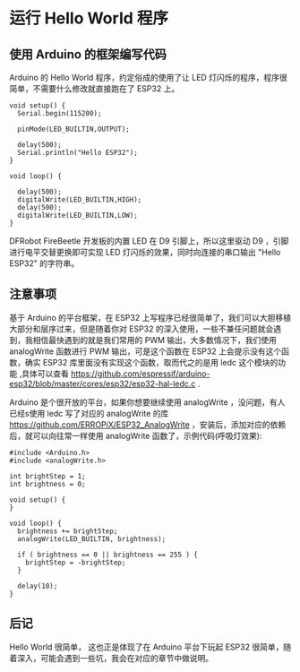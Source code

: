# 运行 Hello World 程序

## 使用 Arduino 的框架编写代码

Arduino 的 Hello World 程序，约定俗成的使用了让 LED 灯闪烁的程序，程序很简单，不需要什么修改就直接跑在了 ESP32 上。

```
void setup() {
  Serial.begin(115200);

  pinMode(LED_BUILTIN,OUTPUT);

  delay(500);
  Serial.println("Hello ESP32");
}

void loop() {

  delay(500);
  digitalWrite(LED_BUILTIN,HIGH);
  delay(500);
  digitalWrite(LED_BUILTIN,LOW);
}
```
DFRobot FireBeetle 开发板的内置 LED 在 D9 引脚上，所以这里驱动 D9 ，引脚进行电平交替更换即可实现 LED 灯闪烁的效果，同时向连接的串口输出 "Hello ESP32" 的字符串。

## 注意事项

基于 Arduino 的平台框架，在 ESP32 上写程序已经很简单了，我们可以大胆移植大部分和层序过来，但是随着你对 ESP32 的深入使用，一些不兼任问题就会遇到，我相信最快遇到的就是我们常用的 PWM 输出，大多数情况下，我们使用 analogWrite 函数进行 PWM 输出，可是这个函数在 ESP32 上会提示没有这个函数，确实 ESP32 库里面没有实现这个函数，取而代之的是用 ledc 这个模块的功能 ,具体可以查看 https://github.com/espressif/arduino-esp32/blob/master/cores/esp32/esp32-hal-ledc.c .

Arduino 是个很开放的平台，如果你想要继续使用 analogWrite ，没问题，有人已经s使用 ledc 写了对应的 analogWrite 的库 https://github.com/ERROPiX/ESP32_AnalogWrite ，安装后，添加对应的依赖后，就可以向往常一样使用 analogWrite 函数了，示例代码(呼吸灯效果):

```
#include <Arduino.h>
#include <analogWrite.h>

int brightStep = 1;
int brightness = 0;

void setup() {
}

void loop() {
  brightness += brightStep;
  analogWrite(LED_BUILTIN, brightness);

  if ( brightness == 0 || brightness == 255 ) {
    brightStep = -brightStep;
  }
  
  delay(10);
}
```

## 后记
Hello World 很简单， 这也正是体现了在 Arduino 平台下玩起 ESP32 很简单，随着深入，可能会遇到一些坑，我会在对应的章节中做说明。